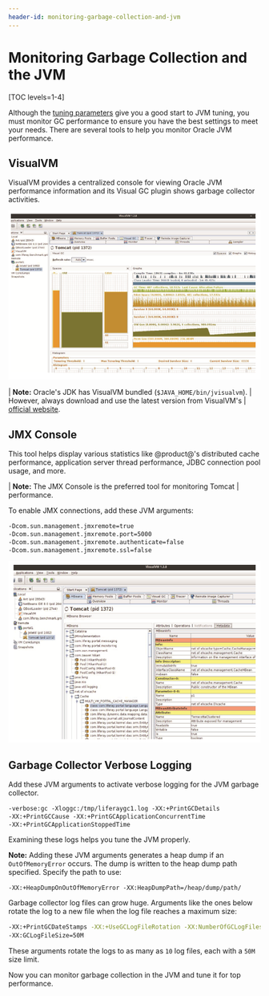 ```yaml
---
header-id: monitoring-garbage-collection-and-jvm
---
```


# Monitoring Garbage Collection and the JVM

[TOC levels=1-4]

Although the 
[tuning parameters](/docs/7-1/deploy/-/knowledge_base/d/tuning-guidelines)
give you a good start to JVM tuning, you must monitor GC performance to ensure
you have the best settings to meet your needs. There are several tools to help
you monitor Oracle JVM performance. 

## VisualVM

VisualVM provides a centralized console for viewing Oracle JVM performance
information and its Visual GC plugin shows garbage collector activities.

![Figure 1: VisualVM's Visual GC plugin shows the garbage collector in real-time.](../../images-dxp/visual-vm-gc.png)

| **Note:** Oracle's JDK has VisualVM bundled (`$JAVA_HOME/bin/jvisualvm`).
| However, always download and use the latest version from VisualVM's
| [official website](https://visualvm.github.io/).

## JMX Console

This tool helps display various statistics like @product@'s distributed cache
performance, application server thread performance, JDBC connection pool usage,
and more. 

| **Note:** The JMX Console is the preferred tool for monitoring Tomcat
| performance.

To enable JMX connections, add these JVM arguments:

    -Dcom.sun.management.jmxremote=true
    -Dcom.sun.management.jmxremote.port=5000
    -Dcom.sun.management.jmxremote.authenticate=false
    -Dcom.sun.management.jmxremote.ssl=false

![Figure 2: VisualVM monitors the JVM using Java Management Extensions.](../../images-dxp/visual-vm-jmx.png)

## Garbage Collector Verbose Logging

Add these JVM arguments to activate verbose logging for the JVM garbage
collector.

    -verbose:gc -Xloggc:/tmp/liferaygc1.log -XX:+PrintGCDetails 
    -XX:+PrintGCCause -XX:+PrintGCApplicationConcurrentTime 
    -XX:+PrintGCApplicationStoppedTime

Examining these logs helps you tune the JVM properly. 

**Note:** Adding these JVM arguments generates a heap dump if an
`OutOfMemoryError` occurs. The dump is written to the heap dump path specified.
Specify the path to use:

    -XX:+HeapDumpOnOutOfMemoryError -XX:HeapDumpPath=/heap/dump/path/

Garbage collector log files can grow huge. Arguments like the ones below rotate
the log to a new file when the log file reaches a maximum size: 

```bash
-XX:+PrintGCDateStamps -XX:+UseGCLogFileRotation -XX:NumberOfGCLogFiles=10 
-XX:GCLogFileSize=50M
```

These arguments rotate the logs to as many as `10` log files, each with a `50M`
size limit.

Now you can monitor garbage collection in the JVM and tune it for top
performance. 
